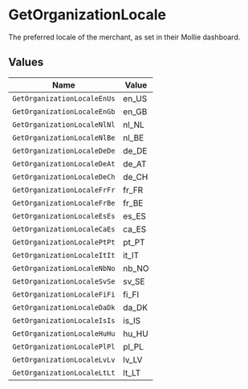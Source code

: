 # GetOrganizationLocale

The preferred locale of the merchant, as set in their Mollie dashboard.


## Values

| Name                        | Value                       |
| --------------------------- | --------------------------- |
| `GetOrganizationLocaleEnUs` | en_US                       |
| `GetOrganizationLocaleEnGb` | en_GB                       |
| `GetOrganizationLocaleNlNl` | nl_NL                       |
| `GetOrganizationLocaleNlBe` | nl_BE                       |
| `GetOrganizationLocaleDeDe` | de_DE                       |
| `GetOrganizationLocaleDeAt` | de_AT                       |
| `GetOrganizationLocaleDeCh` | de_CH                       |
| `GetOrganizationLocaleFrFr` | fr_FR                       |
| `GetOrganizationLocaleFrBe` | fr_BE                       |
| `GetOrganizationLocaleEsEs` | es_ES                       |
| `GetOrganizationLocaleCaEs` | ca_ES                       |
| `GetOrganizationLocalePtPt` | pt_PT                       |
| `GetOrganizationLocaleItIt` | it_IT                       |
| `GetOrganizationLocaleNbNo` | nb_NO                       |
| `GetOrganizationLocaleSvSe` | sv_SE                       |
| `GetOrganizationLocaleFiFi` | fi_FI                       |
| `GetOrganizationLocaleDaDk` | da_DK                       |
| `GetOrganizationLocaleIsIs` | is_IS                       |
| `GetOrganizationLocaleHuHu` | hu_HU                       |
| `GetOrganizationLocalePlPl` | pl_PL                       |
| `GetOrganizationLocaleLvLv` | lv_LV                       |
| `GetOrganizationLocaleLtLt` | lt_LT                       |